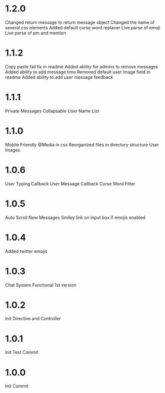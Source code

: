 # 1.2.0
Changed return message to return message object
Changed the name of several css elements
Added default curse word replacer
Live parse of emoji
Live perse of pm and mention

# 1.1.2
Copy paste fail fix in readme
Added ability for admins to remove messages
Added ability to add message time
Removed default user image field in readme
Added ability to add user message feedback

# 1.1.1
Private Messages
Collapsable User Name List

# 1.1.0
Mobile Friendly @Media in css
Reorganized files in directory structure
User Images

# 1.0.6
User Typing Callback
User Message Callback
Curse Word Filter

# 1.0.5
Auto Scroll New Messages
Smiley link on input box if emojis enabled

# 1.0.4
Added twitter emojis

# 1.0.3
Chat System Functional 1st version

# 1.0.2
Init Directive and Controller

# 1.0.1
Init Test Commit

# 1.0.0
Init Commit
